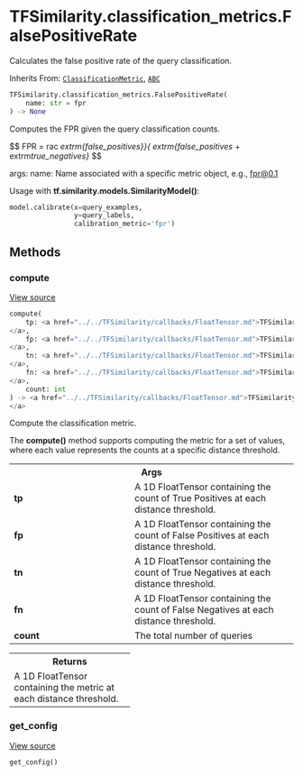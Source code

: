 # TFSimilarity.classification_metrics.FalsePositiveRate





Calculates the false positive rate of the query classification.

Inherits From: [`ClassificationMetric`](../../TFSimilarity/callbacks/ClassificationMetric.md), [`ABC`](../../TFSimilarity/distances/ABC.md)

```python
TFSimilarity.classification_metrics.FalsePositiveRate(
    name: str = fpr
) -> None
```



<!-- Placeholder for "Used in" -->

Computes the FPR given the query classification counts.

$$
FPR = 
rac<i> extrm{false_positives}}{        extrm{false_positives</i> +
    extrm<i>true_negatives}</i>
$$

args:
    name: Name associated with a specific metric object, e.g.,
    fpr@0.1

Usage with <b>tf.similarity.models.SimilarityModel()</b>:

```python
model.calibrate(x=query_examples,
                y=query_labels,
                calibration_metric='fpr')
```

## Methods

<h3 id="compute">compute</h3>

<a target="_blank" href="https://github.com/tensorflow/similarity/blob/main/tensorflow_similarity/classification_metrics/false_positive_rate.py#L49-L82">View source</a>

```python
compute(
    tp: <a href="../../TFSimilarity/callbacks/FloatTensor.md">TFSimilarity.callbacks.FloatTensor```
</a>,
    fp: <a href="../../TFSimilarity/callbacks/FloatTensor.md">TFSimilarity.callbacks.FloatTensor```
</a>,
    tn: <a href="../../TFSimilarity/callbacks/FloatTensor.md">TFSimilarity.callbacks.FloatTensor```
</a>,
    fn: <a href="../../TFSimilarity/callbacks/FloatTensor.md">TFSimilarity.callbacks.FloatTensor```
</a>,
    count: int
) -> <a href="../../TFSimilarity/callbacks/FloatTensor.md">TFSimilarity.callbacks.FloatTensor```
</a>
```


Compute the classification metric.

The <b>compute()</b> method supports computing the metric for a set of
values, where each value represents the counts at a specific distance
threshold.

<!-- Tabular view -->
 <table class="responsive fixed orange">
<colgroup><col width="214px"><col></colgroup>
<tr><th colspan="2">Args</th></tr>

<tr>
<td>
<b>tp</b>
</td>
<td>
A 1D FloatTensor containing the count of True Positives at each
distance threshold.
</td>
</tr><tr>
<td>
<b>fp</b>
</td>
<td>
A 1D FloatTensor containing the count of False Positives at
each distance threshold.
</td>
</tr><tr>
<td>
<b>tn</b>
</td>
<td>
A 1D FloatTensor containing the count of True Negatives at each
distance threshold.
</td>
</tr><tr>
<td>
<b>fn</b>
</td>
<td>
A 1D FloatTensor containing the count of False Negatives at
each distance threshold.
</td>
</tr><tr>
<td>
<b>count</b>
</td>
<td>
The total number of queries
</td>
</tr>
</table>



<!-- Tabular view -->
 <table class="responsive fixed orange">
<colgroup><col width="214px"><col></colgroup>
<tr><th colspan="2">Returns</th></tr>
<tr class="alt">
<td colspan="2">
A 1D FloatTensor containing the metric at each distance threshold.
</td>
</tr>

</table>



<h3 id="get_config">get_config</h3>

<a target="_blank" href="https://github.com/tensorflow/similarity/blob/main/tensorflow_similarity/classification_metrics/classification_metric.py#L58-L63">View source</a>

```python
get_config()
```







